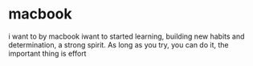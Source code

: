 # macbook
i want to by macbook  iwant to started learning, building new habits and determination, a strong spirit. As long as you try, you can do it, the important thing is effort
